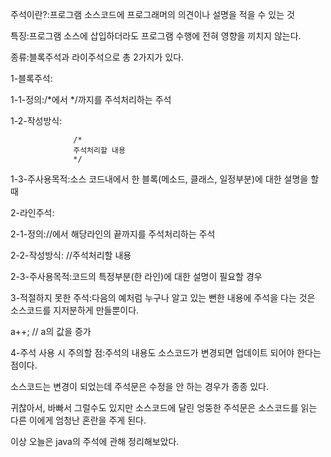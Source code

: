주석이란?:프로그램 소스코드에 프로그래머의 의견이나 설명을 적을 수 있는 것

특징:프로그램 소스에 삽입하더라도 프로그램 수행에 전혀 영향을 끼치지 않는다.

종류:블록주석과 라이주석으로 총 2가지가 있다.

  1-블록주석:
  
   1-1-정의:/*에서 */까지를 주석처리하는 주석
    
   1-2-작성방식:
    
                  /*
                  주석처리할 내용
                  */
                  
   1-3-주사용목적:소스 코드내에서 한 블록(메소드, 클래스, 일정부분)에 대한 설명을 할 때
    
   2-라인주석:
     
   2-1-정의://에서 해당라인의 끝까지를 주석처리하는 주석
     
   2-2-작성방식: //주석처리할 내용 
     
   2-3-주사용목적:코드의 특정부분(한 라인)에 대한 설명이 필요할 경우
      
   3-적절하지 못한 주석:다음의 예처럼 누구나 알고 있는 뻔한 내용에 주석을 다는 것은 소스코드를 지저분하게 만들뿐이다.
  
  a++; // a의 값을 증가
  
  
   4-주석 사용 시 주의할 점:주석의 내용도 소스코드가 변경되면 업데이트 되어야 한다는 점이다.
   
   소스코드는 변경이 되었는데 주석문은 수정을 안 하는 경우가 종종 있다.
   
   귀찮아서, 바빠서 그럴수도 있지만 소스코드에 달린 엉뚱한 주석문은 소스코드를 읽는 다른 이에게 엄청난 혼란을 주게 된다.

 이상 오늘은 java의 주석에 관해 정리해보았다.
